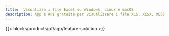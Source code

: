 ```yaml
---
title:  Visualizza i file Excel su Windows, Linux e macOS
description: App e API gratuite per visualizzare i file XLS, XLSX, XLSB, XLT, XLTX, XLTM, XLSM e ODS
---
```

{{< blocks/products/pf/agp/feature-solution >}} 

